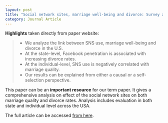 ```yaml
---
layout: post
title: "Social network sites, marriage well-being and divorce: Survey and state-level evidence from the United States"
category: Journal Article
---
```


**Highlights** taken directly from paper website:

> + We analyze the link between SNS use, marriage well-being and divorce in the U.S.
> + At the state-level, Facebook penetration is associated with increasing divorce rates.
> + At the individual-level, SNS use is negatively correlated with marriage quality.
> + Our results can be explained from either a causal or a self-selection perspective.
<!-- more -->

This paper can be an **important resource** for our term paper. It gives a comprehensive analysis on effect of the social network sites on both marriage quality and divorce rates. Analysis includes evaluation in both state and individual level across the USA.

The full article can be accessed [from here](http://www.sciencedirect.com/science/article/pii/S0747563214001563).
